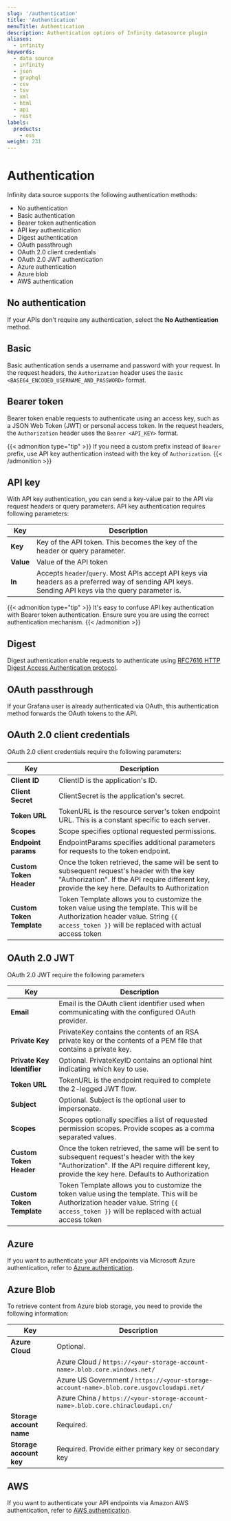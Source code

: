 ```yaml
---
slug: '/authentication'
title: 'Authentication'
menuTitle: Authentication
description: Authentication options of Infinity datasource plugin
aliases:
  - infinity
keywords:
  - data source
  - infinity
  - json
  - graphql
  - csv
  - tsv
  - xml
  - html
  - api
  - rest
labels:
  products:
    - oss
weight: 231
---
```


# Authentication

Infinity data source supports the following authentication methods:

- No authentication
- Basic authentication
- Bearer token authentication
- API key authentication
- Digest authentication
- OAuth passthrough
- OAuth 2.0 client credentials
- OAuth 2.0 JWT authentication
- Azure authentication
- Azure blob
- AWS authentication

## No authentication

If your APIs don't require any authentication, select the **No Authentication** method.

## Basic

Basic authentication sends a username and password with your request.
In the request headers, the `Authorization` header uses the `Basic <BASE64_ENCODED_USERNAME_AND_PASSWORD>` format.

## Bearer token

Bearer token enable requests to authenticate using an access key, such as a JSON Web Token (JWT) or personal access token.
In the request headers, the `Authorization` header uses the `Bearer <API_KEY>` format.

{{< admonition type="tip" >}}
If you need a custom prefix instead of `Bearer` prefix, use API key authentication instead with the key of `Authorization`.
{{< /admonition >}}

## API key

With API key authentication, you can send a key-value pair to the API via request headers or query parameters.
API key authentication requires following parameters:

| Key       | Description                                                                                                                                          |
| --------- | ---------------------------------------------------------------------------------------------------------------------------------------------------- |
| **Key**   | Key of the API token. This becomes the key of the header or query parameter.                                                                         |
| **Value** | Value of the API token                                                                                                                               |
| **In**    | Accepts `header`/`query`. Most APIs accept API keys via headers as a preferred way of sending API keys. Sending API keys via the query parameter is. |

{{< admonition type="tip" >}}
It's easy to confuse API key authentication with Bearer token authentication.
Ensure sure you are using the correct authentication mechanism.
{{< /admonition >}}

## Digest

Digest authentication enable requests to authenticate using [RFC7616 HTTP Digest Access Authentication protocol](https://www.rfc-editor.org/rfc/rfc7616.txt).

## OAuth passthrough

If your Grafana user is already authenticated via OAuth, this authentication method forwards the OAuth tokens to the API.

## OAuth 2.0 client credentials

OAuth 2.0 client credentials require the following parameters:

| Key                 | Description                                                                                       |
| ------------------- | ------------------------------------------------------------------------------------------------- |
| **Client ID**       | ClientID is the application's ID.                                                                 |
| **Client Secret**   | ClientSecret is the application's secret.                                                         |
| **Token URL**       | TokenURL is the resource server's token endpoint URL. This is a constant specific to each server. |
| **Scopes**          | Scope specifies optional requested permissions.                                                   |
| **Endpoint params** | EndpointParams specifies additional parameters for requests to the token endpoint.                |
| **Custom Token Header**   | Once the token retrieved, the same will be sent to subsequent request's header with the key "Authorization". If the API require different key, provide the key here. Defaults to Authorization |
| **Custom Token Template** | Token Template allows you to customize the token value using the template. This will be Authorization header value. String `{{ access_token }}` will be replaced with actual access token |

## OAuth 2.0 JWT

OAuth 2.0 JWT require the following parameters

| Key                        | Description                                                                                                       |
| -------------------------- | ----------------------------------------------------------------------------------------------------------------- |
| **Email**                  | Email is the OAuth client identifier used when communicating with the configured OAuth provider.                  |
| **Private Key**            | PrivateKey contains the contents of an RSA private key or the contents of a PEM file that contains a private key. |
| **Private Key Identifier** | Optional. PrivateKeyID contains an optional hint indicating which key to use.                                     |
| **Token URL**              | TokenURL is the endpoint required to complete the 2-legged JWT flow.                                              |
| **Subject**                | Optional. Subject is the optional user to impersonate.                                                            |
| **Scopes**                 | Scopes optionally specifies a list of requested permission scopes. Provide scopes as a comma separated values.    |
| **Custom Token Header**    | Once the token retrieved, the same will be sent to subsequent request's header with the key "Authorization". If the API require different key, provide the key here. Defaults to Authorization |
| **Custom Token Template**  | Token Template allows you to customize the token value using the template. This will be Authorization header value. String `{{ access_token }}` will be replaced with actual access token |

## Azure

If you want to authenticate your API endpoints via Microsoft Azure authentication, refer to [Azure authentication](/docs/plugins/yesoreyeram-infinity-datasource/latest/examples/azure/).

## Azure Blob

To retrieve content from Azure blob storage, you need to provide the following information:

| Key                      | Description                                                                              |
| ------------------------ | ---------------------------------------------------------------------------------------- |
| **Azure Cloud**          | Optional.                                                                                |
|                          | Azure Cloud / `https://<your-storage-account-name>.blob.core.windows.net/`               |
|                          | Azure US Government / `https://<your-storage-account-name>.blob.core.usgovcloudapi.net/` |
|                          | Azure China / `https://<your-storage-account-name>.blob.core.chinacloudapi.cn/`          |
| **Storage account name** | Required.                                                                                |
| **Storage account key**  | Required. Provide either primary key or secondary key                                    |

## AWS

If you want to authenticate your API endpoints via Amazon AWS authentication, refer to [AWS authentication](/docs/plugins/yesoreyeram-infinity-datasource/latest/examples/aws/).
